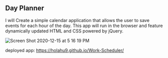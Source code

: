 ## Day Planner
I will Create a simple calendar application that allows the user to save events for each hour of the day. 
This app will run in the browser and feature dynamically updated HTML and CSS powered by jQuery.

![Screen Shot 2020-12-15 at 5 16 19 PM](https://user-images.githubusercontent.com/70487513/102294966-61f2d000-3f18-11eb-90cf-806240d41aee.png)


deployed app: https://holahu9.github.io/Work-Scheduler/  



